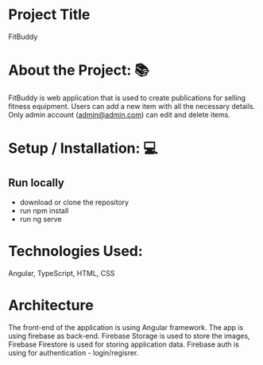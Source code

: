 # Project Title

FitBuddy

# About the Project: 📚

FitBuddy is web application that is used to create publications for selling fitness equipment. Users can add a new item with all the necessary details. Only admin account (admin@admin.com) can edit and delete items. 

# Setup / Installation: 💻

## Run locally
- download or clone the repository
- run npm install
- run ng serve


# Technologies Used:  
Angular, TypeScript, HTML, CSS

# Architecture 

The front-end of the application is using Angular framework. The app is using firebase as back-end. Firebase Storage is used to store the images, Firebase Firestore is used for storing application data. Firebase auth is using for authentication - login/regisrer.
 

